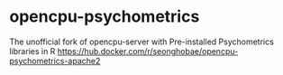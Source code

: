 # opencpu-psychometrics
The unofficial fork of opencpu-server with Pre-installed Psychometrics libraries in R
https://hub.docker.com/r/seonghobae/opencpu-psychometrics-apache2
